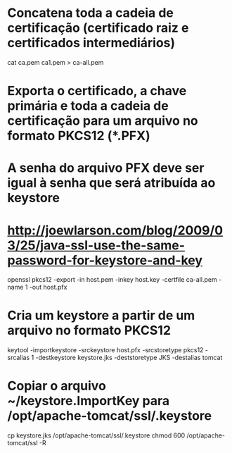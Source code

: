 # Concatena toda a cadeia de certificação (certificado raiz e certificados intermediários)
cat ca.pem ca1.pem > ca-all.pem

# Exporta o certificado, a chave primária e toda a cadeia de certificação para um arquivo no formato PKCS12 (*.PFX)
# A senha do arquivo PFX deve ser igual à senha que será atribuída ao keystore
# http://joewlarson.com/blog/2009/03/25/java-ssl-use-the-same-password-for-keystore-and-key
openssl pkcs12 -export -in host.pem -inkey host.key -certfile ca-all.pem -name 1 -out host.pfx

# Cria um keystore a partir de um arquivo no formato PKCS12
keytool -importkeystore -srckeystore host.pfx -srcstoretype pkcs12 -srcalias 1 -destkeystore keystore.jks -deststoretype JKS -destalias tomcat

# Copiar o arquivo ~/keystore.ImportKey para /opt/apache-tomcat/ssl/.keystore
cp keystore.jks /opt/apache-tomcat/ssl/.keystore
chmod 600 /opt/apache-tomcat/ssl -R

